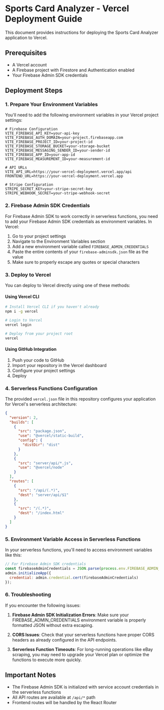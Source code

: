 # Sports Card Analyzer - Vercel Deployment Guide

This document provides instructions for deploying the Sports Card Analyzer application to Vercel.

## Prerequisites

- A Vercel account
- A Firebase project with Firestore and Authentication enabled
- Your Firebase Admin SDK credentials

## Deployment Steps

### 1. Prepare Your Environment Variables

You'll need to add the following environment variables in your Vercel project settings:

```
# Firebase Configuration
VITE_FIREBASE_API_KEY=your-api-key
VITE_FIREBASE_AUTH_DOMAIN=your-project.firebaseapp.com
VITE_FIREBASE_PROJECT_ID=your-project-id
VITE_FIREBASE_STORAGE_BUCKET=your-storage-bucket
VITE_FIREBASE_MESSAGING_SENDER_ID=your-sender-id
VITE_FIREBASE_APP_ID=your-app-id
VITE_FIREBASE_MEASUREMENT_ID=your-measurement-id

# API URLs
VITE_API_URL=https://your-vercel-deployment.vercel.app/api
FRONTEND_URL=https://your-vercel-deployment.vercel.app

# Stripe Configuration
STRIPE_SECRET_KEY=your-stripe-secret-key
STRIPE_WEBHOOK_SECRET=your-stripe-webhook-secret
```

### 2. Firebase Admin SDK Credentials

For Firebase Admin SDK to work correctly in serverless functions, you need to add your Firebase Admin SDK credentials as environment variables. In Vercel:

1. Go to your project settings
2. Navigate to the Environment Variables section
3. Add a new environment variable called `FIREBASE_ADMIN_CREDENTIALS`
4. Paste the entire contents of your `firebase-adminsdk.json` file as the value
5. Make sure to properly escape any quotes or special characters

### 3. Deploy to Vercel

You can deploy to Vercel directly using one of these methods:

#### Using Vercel CLI

```bash
# Install Vercel CLI if you haven't already
npm i -g vercel

# Login to Vercel
vercel login

# Deploy from your project root
vercel
```

#### Using GitHub Integration

1. Push your code to GitHub
2. Import your repository in the Vercel dashboard
3. Configure your project settings
4. Deploy

### 4. Serverless Functions Configuration

The provided `vercel.json` file in this repository configures your application for Vercel's serverless architecture:

```json
{
  "version": 2,
  "builds": [
    {
      "src": "package.json",
      "use": "@vercel/static-build",
      "config": {
        "distDir": "dist"
      }
    },
    {
      "src": "server/api/*.js",
      "use": "@vercel/node"
    }
  ],
  "routes": [
    {
      "src": "/api/(.*)",
      "dest": "server/api/$1"
    },
    {
      "src": "/(.*)",
      "dest": "/index.html"
    }
  ]
}
```

### 5. Environment Variable Access in Serverless Functions

In your serverless functions, you'll need to access environment variables like this:

```javascript
// For Firebase Admin SDK credentials
const firebaseAdminCredentials = JSON.parse(process.env.FIREBASE_ADMIN_CREDENTIALS);
admin.initializeApp({
  credential: admin.credential.cert(firebaseAdminCredentials)
});
```

### 6. Troubleshooting

If you encounter the following issues:

1. **Firebase Admin SDK Initialization Errors**: Make sure your FIREBASE_ADMIN_CREDENTIALS environment variable is properly formatted JSON without extra escaping.

2. **CORS Issues**: Check that your serverless functions have proper CORS headers as already configured in the API endpoints.

3. **Serverless Function Timeouts**: For long-running operations like eBay scraping, you may need to upgrade your Vercel plan or optimize the functions to execute more quickly.

## Important Notes

- The Firebase Admin SDK is initialized with service account credentials in the serverless functions
- All API routes are available at `/api/*` path
- Frontend routes will be handled by the React Router 